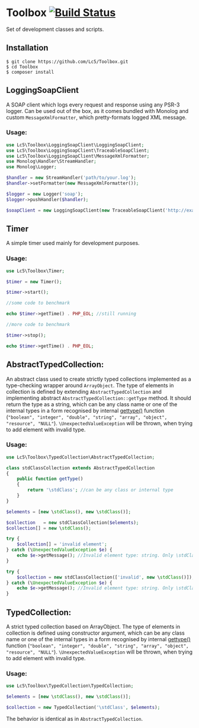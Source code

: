 # Toolbox [![Build Status](https://travis-ci.org/Lc5/Toolbox.svg?branch=master)](https://travis-ci.org/Lc5/Toolbox)
Set of development classes and scripts.

## Installation

```
$ git clone https://github.com/Lc5/Toolbox.git
$ cd Toolbox
$ composer install
```

## LoggingSoapClient
 
A SOAP client which logs every request and response using any PSR-3 logger. Can be used out of the box, as it comes
bundled with Monolog and custom ```MessageXmlFormatter```, which pretty-formats logged XML message.

### Usage:
 
```php
use Lc5\Toolbox\LoggingSoapClient\LoggingSoapClient;
use Lc5\Toolbox\LoggingSoapClient\TraceableSoapClient;
use Lc5\Toolbox\LoggingSoapClient\MessageXmlFormatter;
use Monolog\Handler\StreamHandler;
use Monolog\Logger;

$handler = new StreamHandler('path/to/your.log');
$handler->setFormatter(new MessageXmlFormatter());

$logger = new Logger('soap');
$logger->pushHandler($handler);

$soapClient = new LoggingSoapClient(new TraceableSoapClient('http://example.com'), $logger);

```
## Timer

A simple timer used mainly for development purposes.

### Usage:

```php
use Lc5\Toolbox\Timer;

$timer = new Timer();

$timer->start();

//some code to benchmark

echo $timer->getTime() . PHP_EOL; //still running

//more code to benchmark

$timer->stop();

echo $timer->getTime() . PHP_EOL;
```

## AbstractTypedCollection:

An abstract class used to create strictly typed collections implemented as a type-checking wrapper around ```ArrayObject```.
The type of elements in collection is defined by extending ```AbstractTypedCollection``` and implementing abstract
```AbstractTypedCollection::getType``` method. It should return the type as a string, which can be any class name or one
of the internal types in a form recognised by internal [gettype()](http://php.net/manual/en/function.gettype.php) function
(```"boolean", "integer", "double", "string", "array", "object", "resource", "NULL"```). ```\UnexpectedValueException```
will be thrown, when trying to add element with invalid type.
        
### Usage:
  
```php
use Lc5\Toolbox\TypedCollection\AbstractTypedCollection;

class stdClassCollection extends AbstractTypedCollection
{
    public function getType()
    {
        return '\stdClass'; //can be any class or internal type
    }
}

$elements = [new \stdClass(), new \stdClass()];

$collection   = new stdClassCollection($elements);
$collection[] = new \stdClass();

try {
    $collection[] = 'invalid element';
} catch (\UnexpectedValueException $e) {
    echo $e->getMessage(); //Invalid element type: string. Only \stdClass is allowed.
}

try {
    $collection = new stdClassCollection(['invalid', new \stdClass()]);
} catch (\UnexpectedValueException $e) {
    echo $e->getMessage(); //Invalid element type: string. Only \stdClass is allowed.
}

```

## TypedCollection:

A strict typed collection based on ArrayObject. The type of elements in collection is defined using constructor
argument, which can be any class name or one of the internal types in a form recognised by internal
[gettype()](http://php.net/manual/en/function.gettype.php) function (```"boolean", "integer", "double", "string",
"array", "object", "resource", "NULL"```). ```\UnexpectedValueException``` will be thrown, when trying to add element
with invalid type.

### Usage:

```php
use Lc5\Toolbox\TypedCollection\TypedCollection;

$elements = [new \stdClass(), new \stdClass()];

$collection = new TypedCollection('\stdClass', $elements);

```
The behavior is identical as in ```AbstractTypedCollection```.
